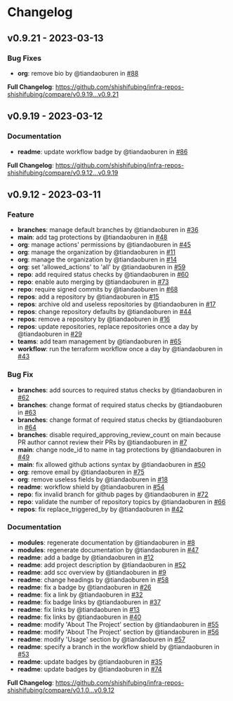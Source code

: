 # Changelog

## v0.9.21 - 2023-03-13

<!-- Automatically generated in https://github.com/shishifubing/infra-repos-shishifubing/actions/runs/4410350923 -->
### Bug Fixes

- **org**: remove bio by @tiandaoburen in [#88](https://github.com/shishifubing/infra-repos-shishifubing/pull/88)

**Full Changelog**: https://github.com/shishifubing/infra-repos-shishifubing/compare/v0.9.19...v0.9.21

## v0.9.19 - 2023-03-12

### Documentation

- **readme**: update workflow badge by @tiandaoburen in [#86](https://github.com/shishifubing/infra-repos-shishifubing/pull/86)

**Full Changelog**: https://github.com/shishifubing/infra-repos-shishifubing/compare/v0.9.12...v0.9.19

## v0.9.12 - 2023-03-11

### Feature

- **branches**: manage default branches by @tiandaoburen in [#36](https://github.com/shishifubing/infra-repos-shishifubing/pull/36)
- **main**: add tag protections by @tiandaoburen in [#48](https://github.com/shishifubing/infra-repos-shishifubing/pull/48)
- **org**: manage actions' permissions by @tiandaoburen in [#45](https://github.com/shishifubing/infra-repos-shishifubing/pull/45)
- **org**: manage the organization by @tiandaoburen in [#11](https://github.com/shishifubing/infra-repos-shishifubing/pull/11)
- **org**: manage the organization by @tiandaoburen in [#14](https://github.com/shishifubing/infra-repos-shishifubing/pull/14)
- **org**: set 'allowed_actions' to 'all' by @tiandaoburen in [#59](https://github.com/shishifubing/infra-repos-shishifubing/pull/59)
- **repo**: add required status checks by @tiandaoburen in [#60](https://github.com/shishifubing/infra-repos-shishifubing/pull/60)
- **repo**: enable auto merging by @tiandaoburen in [#73](https://github.com/shishifubing/infra-repos-shishifubing/pull/73)
- **repo**: require signed commits by @tiandaoburen in [#68](https://github.com/shishifubing/infra-repos-shishifubing/pull/68)
- **repos**: add a repository by @tiandaoburen in [#15](https://github.com/shishifubing/infra-repos-shishifubing/pull/15)
- **repos**: archive old and useless repositories by @tiandaoburen in [#17](https://github.com/shishifubing/infra-repos-shishifubing/pull/17)
- **repos**: change repository defaults by @tiandaoburen in [#44](https://github.com/shishifubing/infra-repos-shishifubing/pull/44)
- **repos**: remove a repository by @tiandaoburen in [#16](https://github.com/shishifubing/infra-repos-shishifubing/pull/16)
- **repos**: update repositories, replace repositories once a day by @tiandaoburen in [#29](https://github.com/shishifubing/infra-repos-shishifubing/pull/29)
- **teams**: add team management by @tiandaoburen in [#65](https://github.com/shishifubing/infra-repos-shishifubing/pull/65)
- **workflow**: run the terraform workflow once a day by @tiandaoburen in [#43](https://github.com/shishifubing/infra-repos-shishifubing/pull/43)

### Bug Fix

- **branches**: add sources to required status checks by @tiandaoburen in [#62](https://github.com/shishifubing/infra-repos-shishifubing/pull/62)
- **branches**: change format of required status checks by @tiandaoburen in [#63](https://github.com/shishifubing/infra-repos-shishifubing/pull/63)
- **branches**: change format of required status checks by @tiandaoburen in [#64](https://github.com/shishifubing/infra-repos-shishifubing/pull/64)
- **branches**: disable required_approving_review_count on main because PR author cannot review their PRs by @tiandaoburen in [#7](https://github.com/shishifubing/infra-repos-shishifubing/pull/7)
- **main**: change node_id to name in tag protections by @tiandaoburen in [#49](https://github.com/shishifubing/infra-repos-shishifubing/pull/49)
- **main**: fix allowed github actions syntax by @tiandaoburen in [#50](https://github.com/shishifubing/infra-repos-shishifubing/pull/50)
- **org**: remove email by @tiandaoburen in [#75](https://github.com/shishifubing/infra-repos-shishifubing/pull/75)
- **org**: remove useless fields by @tiandaoburen in [#18](https://github.com/shishifubing/infra-repos-shishifubing/pull/18)
- **readme**: workflow shield by @tiandaoburen in [#54](https://github.com/shishifubing/infra-repos-shishifubing/pull/54)
- **repo**: fix invalid branch for github pages by @tiandaoburen in [#72](https://github.com/shishifubing/infra-repos-shishifubing/pull/72)
- **repo**: validate the number of repository topics by @tiandaoburen in [#66](https://github.com/shishifubing/infra-repos-shishifubing/pull/66)
- **repos**: fix replace_triggered_by by @tiandaoburen in [#42](https://github.com/shishifubing/infra-repos-shishifubing/pull/42)

### Documentation

- **modules**: regenerate documentation by @tiandaoburen in [#8](https://github.com/shishifubing/infra-repos-shishifubing/pull/8)
- **modules**: regenerate documentation by @tiandaoburen in [#47](https://github.com/shishifubing/infra-repos-shishifubing/pull/47)
- **readme**: add a badge by @tiandaoburen in [#12](https://github.com/shishifubing/infra-repos-shishifubing/pull/12)
- **readme**: add project description by @tiandaoburen in [#52](https://github.com/shishifubing/infra-repos-shishifubing/pull/52)
- **readme**: add scc overview by @tiandaoburen in [#9](https://github.com/shishifubing/infra-repos-shishifubing/pull/9)
- **readme**: change headings by @tiandaoburen in [#58](https://github.com/shishifubing/infra-repos-shishifubing/pull/58)
- **readme**: fix a badge by @tiandaoburen in [#26](https://github.com/shishifubing/infra-repos-shishifubing/pull/26)
- **readme**: fix a link by @tiandaoburen in [#32](https://github.com/shishifubing/infra-repos-shishifubing/pull/32)
- **readme**: fix badge links by @tiandaoburen in [#37](https://github.com/shishifubing/infra-repos-shishifubing/pull/37)
- **readme**: fix links by @tiandaoburen in [#13](https://github.com/shishifubing/infra-repos-shishifubing/pull/13)
- **readme**: fix links by @tiandaoburen in [#40](https://github.com/shishifubing/infra-repos-shishifubing/pull/40)
- **readme**: modify 'About The Project' section by @tiandaoburen in [#55](https://github.com/shishifubing/infra-repos-shishifubing/pull/55)
- **readme**: modify 'About The Project' section by @tiandaoburen in [#56](https://github.com/shishifubing/infra-repos-shishifubing/pull/56)
- **readme**: modify 'Usage' section by @tiandaoburen in [#57](https://github.com/shishifubing/infra-repos-shishifubing/pull/57)
- **readme**: specify a branch in the workflow shield by @tiandaoburen in [#53](https://github.com/shishifubing/infra-repos-shishifubing/pull/53)
- **readme**: update badges by @tiandaoburen in [#35](https://github.com/shishifubing/infra-repos-shishifubing/pull/35)
- **readme**: update badges by @tiandaoburen in [#74](https://github.com/shishifubing/infra-repos-shishifubing/pull/74)

**Full Changelog**: https://github.com/shishifubing/infra-repos-shishifubing/compare/v0.1.0...v0.9.12
